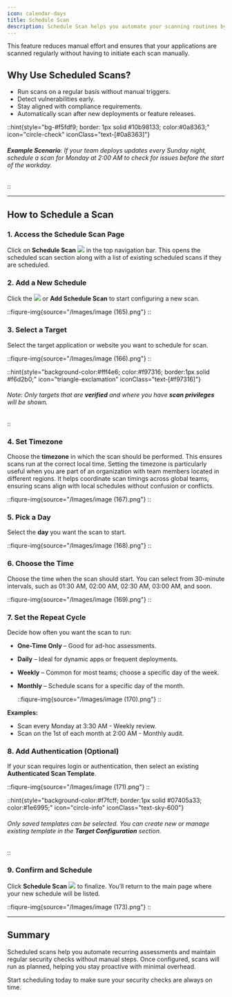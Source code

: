 ```yaml
---
icon: calendar-days
title: Schedule Scan
description: Schedule Scan helps you automate your scanning routines by letting you set scans to run at specific times. Whether you need a one-time or a recurring scan, you can choose from daily, weekly, or monthly schedules.
---
```




This feature reduces manual effort and ensures that your applications are scanned regularly without having to initiate each scan manually.



## Why Use Scheduled Scans?

* Run scans on a regular basis without manual triggers.
* Detect vulnerabilities early.
* Stay aligned with compliance requirements.
* Automatically scan after new deployments or feature releases.

::hint{style="bg-#f5fdf9; border: 1px solid #10b98133; color:#0a8363;" icon="circle-check" iconClass="text-[#0a8363]"}
###### **Example Scenario**: If your team deploys updates every Sunday night, schedule a scan for Monday at 2:00 AM to check for issues before the start of the workday.
::
***

## How to Schedule a Scan

### 1. Access the Schedule Scan Page

Click on **Schedule Scan** <span><img src="/Images/image (163).png"></span> in the top navigation bar. This opens the scheduled scan section along with a  list of existing scheduled scans if they are scheduled.

### 2. Add a New Schedule

Click the <span><img src="/Images/image (164).png"></span> or **Add Schedule Scan** to start configuring a new scan.

<!-- <figure><img src="../.gitbook/assets/image (159).png" alt="" width="503"><figcaption></figcaption></figure> -->
::fiqure-img{source="/Images/image (165).png"}
::
### 3. Select a Target

Select the target application or website you want to schedule for scan.

::fiqure-img{source="/Images/image (166).png"}
::


::hint{style="background-color:#fff4e6; color:#f97316; border:1px solid #f6d2b0;" icon="triangle-exclamation" iconClass="text-[#f97316]"}
###### Note: Only targets that are **verified** and where you have **scan privileges** will be shown.
::

### 4. Set Timezone

Choose the **timezone** in which the scan should be performed. This ensures scans run at the correct local time. Setting the timezone is particularly useful when you are part of an organization with team members located in different regions. It helps coordinate scan timings across global teams, ensuring scans align with local schedules without confusion or conflicts.

::fiqure-img{source="/Images/image (167).png"}
::

<!-- <figure><img src="../.gitbook/assets/image (163).png" alt=""><figcaption></figcaption></figure> -->

### 5. Pick a Day

Select the **day** you want the scan to start.

::fiqure-img{source="/Images/image (168).png"}
::

### 6. Choose the Time

Choose the time when the scan should start. You can select from 30-minute intervals, such as 01:30 AM, 02:00 AM, 02:30 AM, 03:00 AM, and soon.&#x20;

::fiqure-img{source="/Images/image (169).png"}
::
<!-- <figure><img src="../.gitbook/assets/image (164).png" alt=""><figcaption></figcaption></figure> -->

### 7. Set the Repeat Cycle

Decide how often you want the scan to run:

* **One-Time Only** – Good for ad-hoc assessments.
* **Daily** – Ideal for dynamic apps or frequent deployments.
* **Weekly** – Common for most teams; choose a specific day of the week.
* **Monthly** – Schedule scans for a specific day of the month.

   ::fiqure-img{source="/Images/image (170).png"}
   ::
<!-- <figure><img src="../.gitbook/assets/image (168).png" alt=""><figcaption></figcaption></figure> -->

**Examples:**

* Scan every Monday at 3:30 AM - Weekly review.
* Scan on the 1st of each month at 2:00 AM - Monthly audit.

### 8. Add Authentication (Optional)

If your scan requires login or authentication, then select an existing **Authenticated Scan Template**.

::fiqure-img{source="/Images/image (171).png"}
::

::hint{style="background-color:#f7fcff; border:1px solid #07405a33; color:#1e6995;" icon="circle-info" iconClass="text-sky-600"}
###### Only saved templates can be selected. You can create new or manage existing template in the **Target Configuration** section.
::



### 9. Confirm and Schedule

Click **Schedule Scan** <span><img src="/Images/image (172).png"></span> to finalize. You’ll return to the main page where your new schedule will be listed.

::fiqure-img{source="/Images/image (173).png"}
::


***

## Summary

Scheduled scans help you automate recurring assessments and maintain regular security checks without manual steps. Once configured, scans will run as planned, helping you stay proactive with minimal overhead.

Start scheduling today to make sure your security checks are always on time.

